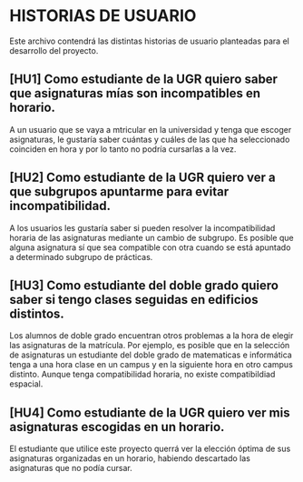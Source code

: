 # HISTORIAS DE USUARIO

Este archivo contendrá las distintas historias de usuario planteadas para el desarrollo del proyecto.

## [HU1] Como estudiante de la UGR quiero saber que asignaturas mías son incompatibles en horario.

A un usuario que se vaya a mtricular en la universidad y tenga que escoger asignaturas, le gustaría saber cuántas y cuáles de las que ha seleccionado coinciden en hora y por lo tanto no podría cursarlas a la vez.

## [HU2] Como estudiante de la UGR quiero ver a que subgrupos apuntarme para evitar incompatibilidad.

A los usuarios les gustaría saber si pueden resolver la incompatibilidad horaria de las asignaturas mediante un cambio de subgrupo. Es posible que alguna asignatura sí que sea compatible con otra cuando se está apuntado a determinado subgrupo de prácticas.

## [HU3] Como estudiante del doble grado quiero saber si tengo clases seguidas en edificios distintos.

Los alumnos de doble grado encuentran otros problemas a la hora de elegir las asignaturas de la matrícula. Por ejemplo, es posible que en la selección de asignaturas un estudiante del doble grado de matematicas e informática tenga a una hora clase en un campus y en la siguiente hora en otro campus distinto. Aunque tenga compatibilidad horaria, no existe compatibildiad espacial. 

## [HU4] Como estudiante de la UGR quiero ver mis asignaturas escogidas en un horario.

El estudiante que utilice este proyecto querrá ver la elección óptima de sus asignaturas organizadas en un horario, habiendo descartado las asignaturas que no podía cursar.

